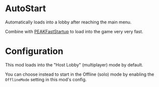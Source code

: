 # AutoStart

Automatically loads into a lobby after reaching the main menu.

Combine with [PEAKFastStartup](https://thunderstore.io/c/peak/p/CTNOriginals/PEAKFastStartup/)
to load into the game very very fast.

# Configuration

This mod loads into the "Host Lobby" (multiplayer) mode by default.

You can choose instead to start in the Offline (solo) mode by enabling the
`OfflineMode` setting in this mod's config.
